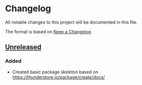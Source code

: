 # Changelog

All notable changes to this project will be documented in this file.

The format is based on [Keep a Changelog](https://keepachangelog.com/en/1.0.0/).

## [Unreleased]

### Added

 - Created basic package skeleton based on https://thunderstore.io/package/create/docs/

[unreleased]: https://github.com/finn-epoch/moonheim_modpack/compare/main%40%7B1day%7D...main
